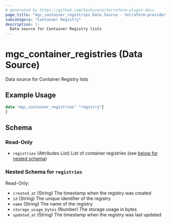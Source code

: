 ```yaml
---
# generated by https://github.com/hashicorp/terraform-plugin-docs
page_title: "mgc_container_registries Data Source - terraform-provider-mgc"
subcategory: "Container Registry"
description: |-
  Data source for Container Registry lists
---
```


# mgc_container_registries (Data Source)

Data source for Container Registry lists

## Example Usage

```terraform
data "mgc_container_registries" "registry"{
}
```

<!-- schema generated by tfplugindocs -->
## Schema

### Read-Only

- `registries` (Attributes List) List of container registries (see [below for nested schema](#nestedatt--registries))

<a id="nestedatt--registries"></a>
### Nested Schema for `registries`

Read-Only:

- `created_at` (String) The timestamp when the registry was created
- `id` (String) The unique identifier of the registry
- `name` (String) The name of the registry
- `storage_usage_bytes` (Number) The storage usage in bytes
- `updated_at` (String) The timestamp when the registry was last updated
